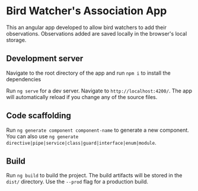 # Bird Watcher's Association App

This an angular app developed to allow bird watchers to add their observations.
Observations added are saved locally in the browser's local storage.

## Development server

Navigate to the root directory of the app and run `npm i` to install the dependencies

Run `ng serve` for a dev server. Navigate to `http://localhost:4200/`. The app will automatically reload if you change any of the source files.

## Code scaffolding

Run `ng generate component component-name` to generate a new component. You can also use `ng generate directive|pipe|service|class|guard|interface|enum|module`.

## Build

Run `ng build` to build the project. The build artifacts will be stored in the `dist/` directory. Use the `--prod` flag for a production build.
